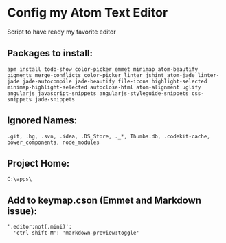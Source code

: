 # Config my Atom Text Editor
Script to have ready my favorite editor

## Packages to install:
	apm install todo-show color-picker emmet minimap atom-beautify pigments merge-conflicts color-picker linter jshint atom-jade linter-jade jade-autocompile jade-beautify file-icons highlight-selected minimap-highlight-selected autoclose-html atom-alignment uglify angularjs javascript-snippets angularjs-styleguide-snippets css-snippets jade-snippets

## Ignored Names:
	.git, .hg, .svn, .idea, .DS_Store, ._*, Thumbs.db, .codekit-cache, bower_components, node_modules	

## Project Home:
	C:\apps\

## Add to keymap.cson (Emmet and Markdown issue):
	'.editor:not(.mini)':
	  'ctrl-shift-M': 'markdown-preview:toggle'
